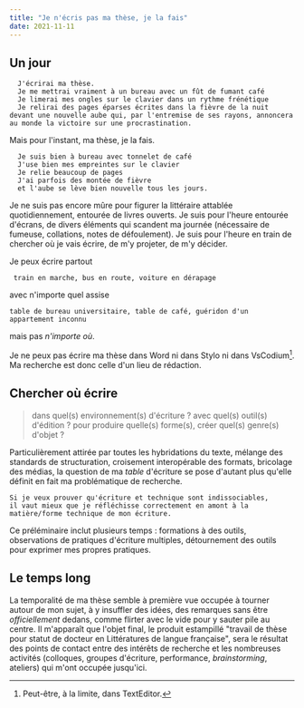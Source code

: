 ```yaml
---
title: "Je n'écris pas ma thèse, je la fais"
date: 2021-11-11
---
```


## Un jour 

      J'écrirai ma thèse. 
      Je me mettrai vraiment à un bureau avec un fût de fumant café  
      Je limerai mes ongles sur le clavier dans un rythme frénétique
      Je relirai des pages éparses écrites dans la fièvre de la nuit devant une nouvelle aube qui, par l'entremise de ses rayons, annoncera au monde la victoire sur une procrastination. 

Mais pour l'instant, ma thèse, je la fais. 

      Je suis bien à bureau avec tonnelet de café
      J'use bien mes empreintes sur le clavier
      Je relie beaucoup de pages 
      J'ai parfois des montée de fièvre
      et l'aube se lève bien nouvelle tous les jours. 
  
Je ne suis pas encore mûre pour figurer la littéraire attablée quotidiennement, entourée de livres ouverts. Je suis pour l'heure entourée d'écrans, de divers éléments qui scandent ma journée (nécessaire de fumeuse, collations, notes de défoulement). Je suis pour l'heure en train de chercher où je vais écrire, de m'y projeter, de m'y décider. 

Je peux écrire partout 

     train en marche, bus en route, voiture en dérapage 

avec n'importe quel assise 

    table de bureau universitaire, table de café, guéridon d'un appartement inconnu
    
mais pas *n'importe où*. 

Je ne peux pas écrire ma thèse dans Word ni dans Stylo ni dans VsCodium[^1]. Ma recherche est donc celle d'un lieu de rédaction. 

[^1]:Peut-être, à la limite, dans TextEditor.

## Chercher où écrire

> dans quel(s) environnement(s) d'écriture ? avec quel(s) outil(s) d'édition ? pour produire quelle(s) forme(s), créer quel(s) genre(s) d'objet ? 
      
Particulièrement attirée par toutes les hybridations du texte, mélange des standards de structuration, croisement interopérable des formats, bricolage des médias, la question de ma *table* d'écriture se pose d'autant plus qu'elle définit en fait ma problématique de recherche. 

    Si je veux prouver qu'écriture et technique sont indissociables, 
    il vaut mieux que je réfléchisse correctement en amont à la matière/forme technique de mon écriture. 

Ce préléminaire inclut plusieurs temps : formations à des outils, observations de pratiques d'écriture multiples, détournement des outils pour exprimer mes propres pratiques. 

## Le temps long

La temporalité de ma thèse semble à première vue occupée à tourner autour de mon sujet, à y insuffler des idées, des remarques sans être *officiellement* dedans, comme flirter avec le vide pour y sauter pile au centre. Il m'apparaît que l'objet final, le produit estampillé "travail de thèse pour statut de docteur en Littératures de langue française", sera le résultat des points de contact entre des intérêts de recherche et les nombreuses activités (colloques, groupes d'écriture, performance, *brainstorming*, ateliers) qui m'ont occupée jusqu'ici. 


